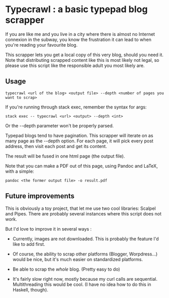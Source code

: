 # Typecrawl : a basic typepad blog scrapper

If you are like me and you live in a city where there is almost no Internet
connexion in the subway, you know the frustration it can lead to when you're
reading your favourite blog.

This scrapper lets you get a local copy of this very blog, should you need it.
Note that distributing scrapped content like this is most likely not legal, so
please use this script like the responsible adult you most likely are.

## Usage

    typecrawl <url of the blog> <output file> --depth <number of pages you want to scrap>

If you're running through stack exec, remember the syntax for args:

    stack exec -- typecrawl <url> <output> --depth <int>

Or the --depth parameter won't be properly parsed.

Typepad blogs tend to have pagination. This scrapper will iterate on as many
page as the --depth option. For each page, it will pick every post address, then
visit each post and get its content.

The result will be fused in one html page (the output file).

Note that you can make a PDF out of this page, using Pandoc and LaTeX, with
a simple:

    pandoc <the former output file> -o result.pdf

## Future improvements

This is obviously a toy project, that let me use two cool libraries: Scalpel and
Pipes. There are probably several instances where this script does not work.

But I'd love to improve it in several ways :

- Currently, images are not downloaded. This is probably the feature I'd like to
  add first.

- Of course, the ability to scrap other platforms (Blogger, Worpdress...) would
  be nice, but it's much easier on standardized platforms.

- Be able to scrap the *whole* blog. (Pretty easy to do)

- It's fairly slow right now, mostly because my curl calls are sequential.
  Multithreading this would be cool. (I have no idea how to do this in Haskell,
  though).

